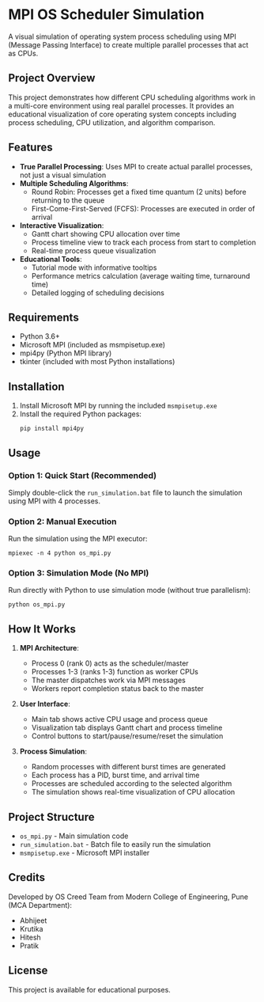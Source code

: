 # MPI OS Scheduler Simulation

A visual simulation of operating system process scheduling using MPI (Message Passing Interface) to create multiple parallel processes that act as CPUs.

## Project Overview

This project demonstrates how different CPU scheduling algorithms work in a multi-core environment using real parallel processes. It provides an educational visualization of core operating system concepts including process scheduling, CPU utilization, and algorithm comparison.

## Features

- **True Parallel Processing**: Uses MPI to create actual parallel processes, not just a visual simulation
- **Multiple Scheduling Algorithms**:
  - Round Robin: Processes get a fixed time quantum (2 units) before returning to the queue
  - First-Come-First-Served (FCFS): Processes are executed in order of arrival
- **Interactive Visualization**:
  - Gantt chart showing CPU allocation over time
  - Process timeline view to track each process from start to completion
  - Real-time process queue visualization
- **Educational Tools**:
  - Tutorial mode with informative tooltips
  - Performance metrics calculation (average waiting time, turnaround time)
  - Detailed logging of scheduling decisions

## Requirements

- Python 3.6+
- Microsoft MPI (included as msmpisetup.exe)
- mpi4py (Python MPI library)
- tkinter (included with most Python installations)

## Installation

1. Install Microsoft MPI by running the included `msmpisetup.exe`
2. Install the required Python packages:
   ```
   pip install mpi4py
   ```

## Usage

### Option 1: Quick Start (Recommended)
Simply double-click the `run_simulation.bat` file to launch the simulation using MPI with 4 processes.

### Option 2: Manual Execution
Run the simulation using the MPI executor:
```
mpiexec -n 4 python os_mpi.py
```

### Option 3: Simulation Mode (No MPI)
Run directly with Python to use simulation mode (without true parallelism):
```
python os_mpi.py
```

## How It Works

1. **MPI Architecture**:
   - Process 0 (rank 0) acts as the scheduler/master
   - Processes 1-3 (ranks 1-3) function as worker CPUs
   - The master dispatches work via MPI messages
   - Workers report completion status back to the master

2. **User Interface**:
   - Main tab shows active CPU usage and process queue
   - Visualization tab displays Gantt chart and process timeline
   - Control buttons to start/pause/resume/reset the simulation

3. **Process Simulation**:
   - Random processes with different burst times are generated
   - Each process has a PID, burst time, and arrival time
   - Processes are scheduled according to the selected algorithm
   - The simulation shows real-time visualization of CPU allocation

## Project Structure

- `os_mpi.py` - Main simulation code
- `run_simulation.bat` - Batch file to easily run the simulation
- `msmpisetup.exe` - Microsoft MPI installer

## Credits

Developed by OS Creed Team from Modern College of Engineering, Pune (MCA Department):
- Abhijeet
- Krutika
- Hitesh
- Pratik

## License

This project is available for educational purposes.
